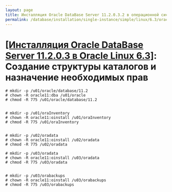 ```yaml
---
layout: page
title: Инсталляция Oracle DataBase Server 11.2.0.3.2 в операционной системе Oracle Linux 6.3 x86_64
permalink: /database/installation/single-instance/simple/linux/6.3/oracle/11.2/create-folder-structure-and-user-permissions/
---
```


# <a href="/database/installation/single-instance/simple/linux/6.3/oracle/11.2/">[Инсталляция Oracle DataBase Server 11.2.0.3 в Oracle Linux 6.3]</a>: Создание структуры каталогов и назначение необходимых прав



	# mkdir -p /u01/oracle/database/11.2
	# chown -R oracle11:dba /u01/oracle
	# chmod -R 775 /u01/oracle/database/11.2


	# mkdir -p /u01/oraInventory
	# chown -R oracle11:oinstall /u01/oraInventory
	# chmod -R 775 /u01/oraInventory


	# mkdir -p /u02/oradata
	# chown -R oracle11:oinstall /u02/oradata
	# chmod -R 775 /u02/oradata

	# mkdir -p /u03/oradata
	# chown -R oracle11:oinstall /u03/oradata
	# chmod -R 775 /u03/oradata


	# mkdir -p /u03/orabackups
	# chown -R oracle11:oinstall /u03/orabackups
	# chmod -R 775 /u03/orabackups  
